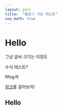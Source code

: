 ```yaml
---
layout: post
title:  "블로그 기능 테스트"
use_math: true
---
```


# Hello
그냥 글씨 크기는 이정도

수식 테스트?

$N \log{N}$

[링크]를 걸어보자!

## Hello

[링크]: https://www.github.com/jjwdi0/